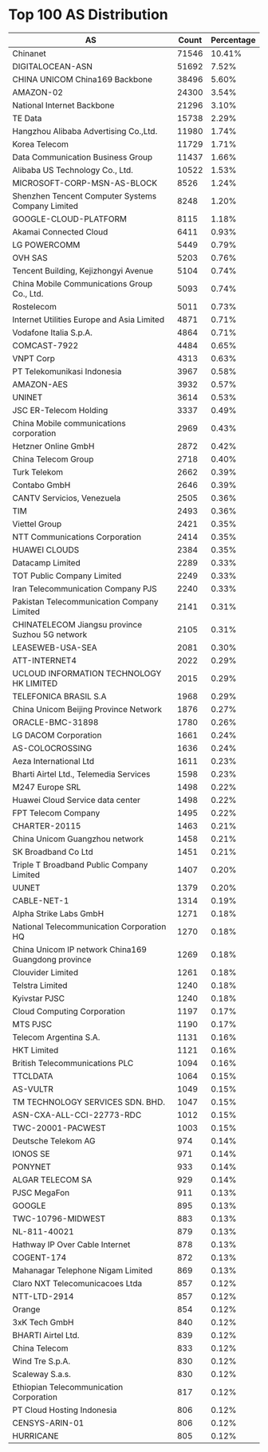 # Top 100 AS Distribution
| AS | Count | Percentage |
|----|----|----|
| Chinanet | 71546 | 10.41% |
| DIGITALOCEAN-ASN | 51692 | 7.52% |
| CHINA UNICOM China169 Backbone | 38496 | 5.60% |
| AMAZON-02 | 24300 | 3.54% |
| National Internet Backbone | 21296 | 3.10% |
| TE Data | 15738 | 2.29% |
| Hangzhou Alibaba Advertising Co.,Ltd. | 11980 | 1.74% |
| Korea Telecom | 11729 | 1.71% |
| Data Communication Business Group | 11437 | 1.66% |
| Alibaba US Technology Co., Ltd. | 10522 | 1.53% |
| MICROSOFT-CORP-MSN-AS-BLOCK | 8526 | 1.24% |
| Shenzhen Tencent Computer Systems Company Limited | 8248 | 1.20% |
| GOOGLE-CLOUD-PLATFORM | 8115 | 1.18% |
| Akamai Connected Cloud | 6411 | 0.93% |
| LG POWERCOMM | 5449 | 0.79% |
| OVH SAS | 5203 | 0.76% |
| Tencent Building, Kejizhongyi Avenue | 5104 | 0.74% |
| China Mobile Communications Group Co., Ltd. | 5093 | 0.74% |
| Rostelecom | 5011 | 0.73% |
| Internet Utilities Europe and Asia Limited | 4871 | 0.71% |
| Vodafone Italia S.p.A. | 4864 | 0.71% |
| COMCAST-7922 | 4484 | 0.65% |
| VNPT Corp | 4313 | 0.63% |
| PT Telekomunikasi Indonesia | 3967 | 0.58% |
| AMAZON-AES | 3932 | 0.57% |
| UNINET | 3614 | 0.53% |
| JSC ER-Telecom Holding | 3337 | 0.49% |
| China Mobile communications corporation | 2969 | 0.43% |
| Hetzner Online GmbH | 2872 | 0.42% |
| China Telecom Group | 2718 | 0.40% |
| Turk Telekom | 2662 | 0.39% |
| Contabo GmbH | 2646 | 0.39% |
| CANTV Servicios, Venezuela | 2505 | 0.36% |
| TIM | 2493 | 0.36% |
| Viettel Group | 2421 | 0.35% |
| NTT Communications Corporation | 2414 | 0.35% |
| HUAWEI CLOUDS | 2384 | 0.35% |
| Datacamp Limited | 2289 | 0.33% |
| TOT Public Company Limited | 2249 | 0.33% |
| Iran Telecommunication Company PJS | 2240 | 0.33% |
| Pakistan Telecommunication Company Limited | 2141 | 0.31% |
| CHINATELECOM Jiangsu province Suzhou 5G network | 2105 | 0.31% |
| LEASEWEB-USA-SEA | 2081 | 0.30% |
| ATT-INTERNET4 | 2022 | 0.29% |
| UCLOUD INFORMATION TECHNOLOGY HK LIMITED | 2015 | 0.29% |
| TELEFONICA BRASIL S.A | 1968 | 0.29% |
| China Unicom Beijing Province Network | 1876 | 0.27% |
| ORACLE-BMC-31898 | 1780 | 0.26% |
| LG DACOM Corporation | 1661 | 0.24% |
| AS-COLOCROSSING | 1636 | 0.24% |
| Aeza International Ltd | 1611 | 0.23% |
| Bharti Airtel Ltd., Telemedia Services | 1598 | 0.23% |
| M247 Europe SRL | 1498 | 0.22% |
| Huawei Cloud Service data center | 1498 | 0.22% |
| FPT Telecom Company | 1495 | 0.22% |
| CHARTER-20115 | 1463 | 0.21% |
| China Unicom Guangzhou network | 1458 | 0.21% |
| SK Broadband Co Ltd | 1451 | 0.21% |
| Triple T Broadband Public Company Limited | 1407 | 0.20% |
| UUNET | 1379 | 0.20% |
| CABLE-NET-1 | 1314 | 0.19% |
| Alpha Strike Labs GmbH | 1271 | 0.18% |
| National Telecommunication Corporation HQ | 1270 | 0.18% |
| China Unicom IP network China169 Guangdong province | 1269 | 0.18% |
| Clouvider Limited | 1261 | 0.18% |
| Telstra Limited | 1240 | 0.18% |
| Kyivstar PJSC | 1240 | 0.18% |
| Cloud Computing Corporation | 1197 | 0.17% |
| MTS PJSC | 1190 | 0.17% |
| Telecom Argentina S.A. | 1131 | 0.16% |
| HKT Limited | 1121 | 0.16% |
| British Telecommunications PLC | 1094 | 0.16% |
| TTCLDATA | 1064 | 0.15% |
| AS-VULTR | 1049 | 0.15% |
| TM TECHNOLOGY SERVICES SDN. BHD. | 1047 | 0.15% |
| ASN-CXA-ALL-CCI-22773-RDC | 1012 | 0.15% |
| TWC-20001-PACWEST | 1003 | 0.15% |
| Deutsche Telekom AG | 974 | 0.14% |
| IONOS SE | 971 | 0.14% |
| PONYNET | 933 | 0.14% |
| ALGAR TELECOM SA | 929 | 0.14% |
| PJSC MegaFon | 911 | 0.13% |
| GOOGLE | 895 | 0.13% |
| TWC-10796-MIDWEST | 883 | 0.13% |
| NL-811-40021 | 879 | 0.13% |
| Hathway IP Over Cable Internet | 878 | 0.13% |
| COGENT-174 | 872 | 0.13% |
| Mahanagar Telephone Nigam Limited | 869 | 0.13% |
| Claro NXT Telecomunicacoes Ltda | 857 | 0.12% |
| NTT-LTD-2914 | 857 | 0.12% |
| Orange | 854 | 0.12% |
| 3xK Tech GmbH | 840 | 0.12% |
| BHARTI Airtel Ltd. | 839 | 0.12% |
| China Telecom | 833 | 0.12% |
| Wind Tre S.p.A. | 830 | 0.12% |
| Scaleway S.a.s. | 830 | 0.12% |
| Ethiopian Telecommunication Corporation | 817 | 0.12% |
| PT Cloud Hosting Indonesia | 806 | 0.12% |
| CENSYS-ARIN-01 | 806 | 0.12% |
| HURRICANE | 805 | 0.12% |
